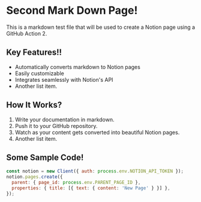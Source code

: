# Second Mark Down Page!

This is a markdown test file that will be used to create a Notion page using a GitHub Action 2.

## Key Features!!
- Automatically converts markdown to Notion pages
- Easily customizable
- Integrates seamlessly with Notion's API
- Another list item.

## How It Works?
1. Write your documentation in markdown.
2. Push it to your GitHub repository.
3. Watch as your content gets converted into beautiful Notion pages.
4. Another list item.

## Some Sample Code!
```javascript
const notion = new Client({ auth: process.env.NOTION_API_TOKEN });
notion.pages.create({
  parent: { page_id: process.env.PARENT_PAGE_ID },
  properties: { title: [{ text: { content: 'New Page' } }] },
});


